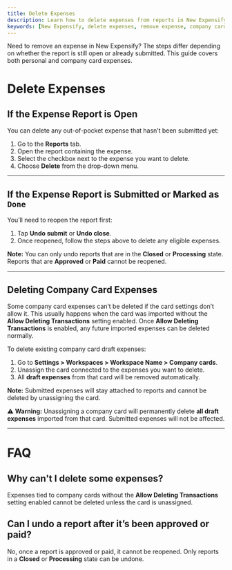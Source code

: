 ```yaml
---
title: Delete Expenses
description: Learn how to delete expenses from reports in New Expensify, including rules for personal and company card expenses.
keywords: [New Expensify, delete expenses, remove expense, company card, undo submit, draft expense, report expense, expense deletion]
---
```


<div id="new-expensify" markdown="1">

Need to remove an expense in New Expensify? The steps differ depending on whether the report is still open or already submitted. This guide covers both personal and company card expenses.

# Delete Expenses

## If the Expense Report is Open

You can delete any out-of-pocket expense that hasn’t been submitted yet:

1. Go to the **Reports** tab.
2. Open the report containing the expense.
3. Select the checkbox next to the expense you want to delete.
4. Choose **Delete** from the drop-down menu.

---

## If the Expense Report is Submitted or Marked as `Done`

You’ll need to reopen the report first:

1. Tap **Undo submit** or **Undo close**.
2. Once reopened, follow the steps above to delete any eligible expenses.

**Note:** You can only undo reports that are in the **Closed** or **Processing** state. Reports that are **Approved** or **Paid** cannot be reopened.

---

## Deleting Company Card Expenses

Some company card expenses can’t be deleted if the card settings don’t allow it. This usually happens when the card was imported without the **Allow Deleting Transactions** setting enabled. Once **Allow Deleting Transactions** is enabled, any future imported expenses can be deleted normally.

To delete existing company card draft expenses:
1. Go to **Settings > Workspaces > Workspace Name > Company cards**.
2. Unassign the card connected to the expenses you want to delete.
3. All **draft expenses** from that card will be removed automatically.

**Note:** Submitted expenses will stay attached to reports and cannot be deleted by unassigning the card.

⚠️ **Warning:** Unassigning a company card will permanently delete **all draft expenses** imported from that card. Submitted expenses will not be affected.

---

# FAQ

## Why can't I delete some expenses?

Expenses tied to company cards without the **Allow Deleting Transactions** setting enabled cannot be deleted unless the card is unassigned.

## Can I undo a report after it’s been approved or paid?

No, once a report is approved or paid, it cannot be reopened. Only reports in a **Closed** or **Processing** state can be undone.

</div>
